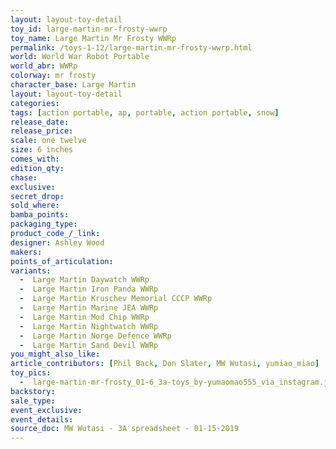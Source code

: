 ```yaml
---
layout: layout-toy-detail 
toy_id: large-martin-mr-frosty-wwrp
toy_name: Large Martin Mr Frosty WWRp
permalink: /toys-1-12/large-martin-mr-frosty-wwrp.html
world: World War Robot Portable
world_abr: WWRp
colorway: mr frosty
character_base: Large Martin
layout: layout-toy-detail
categories: 
tags: [action portable, ap, portable, action portable, snow]
release_date: 
release_price: 
scale: one twelve
size: 6 inches
comes_with: 
edition_qty: 
chase: 
exclusive: 
secret_drop: 
sold_where: 
bamba_points: 
packaging_type: 
product_code_/_link: 
designer: Ashley Wood
makers: 
points_of_articulation: 
variants: 
  -  Large Martin Daywatch WWRp
  -  Large Martin Iron Panda WWRp
  -  Large Martin Kruschev Memorial CCCP WWRp
  -  Large Martin Marine JEA WWRp
  -  Large Martin Mod Chip WWRp
  -  Large Martin Nightwatch WWRp
  -  Large Martin Norge Defence WWRp
  -  Large Martin Sand Devil WWRp
you_might_also_like: 
article_contributors: [Phil Back, Don Slater, MW Wutasi, yumiao_miao]
toy_pics: 
  -  large-martin-mr-frosty_01-6_3a-toys_by-yumaomao555_via_instagram.jpg
backstory: 
sale_type: 
event_exclusive: 
event_details: 
source_doc: MW Wutasi - 3A spreadsheet - 01-15-2019
---
```

